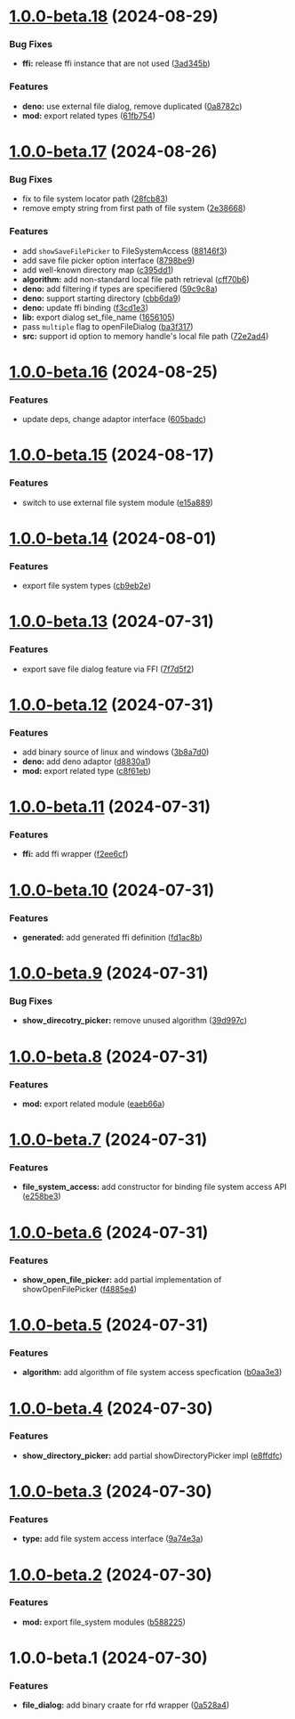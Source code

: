 # [1.0.0-beta.18](https://github.com/TomokiMiyauci/file-system-access/compare/1.0.0-beta.17...1.0.0-beta.18) (2024-08-29)


### Bug Fixes

* **ffi:** release ffi instance that are not used ([3ad345b](https://github.com/TomokiMiyauci/file-system-access/commit/3ad345b3e6d76ed59a6265b2116d6edf8bb18f14))


### Features

* **deno:** use external file dialog, remove duplicated ([0a8782c](https://github.com/TomokiMiyauci/file-system-access/commit/0a8782cdb375a48cba59705aa7e8377fd5f12b40))
* **mod:** export related types ([61fb754](https://github.com/TomokiMiyauci/file-system-access/commit/61fb7547c6157cc54cd74be633231d3ec6ce36d1))

# [1.0.0-beta.17](https://github.com/TomokiMiyauci/file-system-access/compare/1.0.0-beta.16...1.0.0-beta.17) (2024-08-26)


### Bug Fixes

* fix to file system locator path ([28fcb83](https://github.com/TomokiMiyauci/file-system-access/commit/28fcb83d66b8f15274bd46ec3629a8dcdac05a17))
* remove empty string from first path of file system ([2e38668](https://github.com/TomokiMiyauci/file-system-access/commit/2e38668e4b5a234854fb5891dbfd4db997b1c4ed))


### Features

* add `showSaveFilePicker` to FileSystemAccess ([88146f3](https://github.com/TomokiMiyauci/file-system-access/commit/88146f32b32104db45192eb9657683d0a88e1188))
* add save file picker option interface ([8798be9](https://github.com/TomokiMiyauci/file-system-access/commit/8798be9451beaa8f37e3d2846e7c5e2a760e97ec))
* add well-known directory map ([c395dd1](https://github.com/TomokiMiyauci/file-system-access/commit/c395dd13f3fe2662c9b880ba907e0aa5c810cd34))
* **algorithm:** add non-standard local file path retrieval ([cff70b6](https://github.com/TomokiMiyauci/file-system-access/commit/cff70b60352def6bfd24036db4c7bcff0625de92))
* **deno:** add filtering if types are specifiered ([59c9c8a](https://github.com/TomokiMiyauci/file-system-access/commit/59c9c8ae9f0460948651313c61da75efa59347d6))
* **deno:** support starting directory ([cbb6da9](https://github.com/TomokiMiyauci/file-system-access/commit/cbb6da9a4955b5045961f1d37784581acaf60f7e))
* **deno:** update ffi binding ([f3cd1e3](https://github.com/TomokiMiyauci/file-system-access/commit/f3cd1e32354f33e8eb56ab25c5f0b69e3f43c1b6))
* **lib:** export dialog set_file_name ([1656105](https://github.com/TomokiMiyauci/file-system-access/commit/1656105165717e2dfd5e4866f983b0e36e74d418))
* pass `multiple` flag to openFileDialog ([ba3f317](https://github.com/TomokiMiyauci/file-system-access/commit/ba3f317ee440b2afc339f3215ad3f30438793caa))
* **src:** support id option to memory handle's local file path ([72e2ad4](https://github.com/TomokiMiyauci/file-system-access/commit/72e2ad47ce115d0240a4e7952c4e55bac8d7a74d))

# [1.0.0-beta.16](https://github.com/TomokiMiyauci/file-system-access/compare/1.0.0-beta.15...1.0.0-beta.16) (2024-08-25)


### Features

* update deps, change adaptor interface ([605badc](https://github.com/TomokiMiyauci/file-system-access/commit/605badc2ac60ba55897c90c63a02e9abd594099f))

# [1.0.0-beta.15](https://github.com/TomokiMiyauci/file-system-access/compare/1.0.0-beta.14...1.0.0-beta.15) (2024-08-17)


### Features

* switch to use external file system module ([e15a889](https://github.com/TomokiMiyauci/file-system-access/commit/e15a889fae260f7007cfd6e5453c426b116a7710))

# [1.0.0-beta.14](https://github.com/TomokiMiyauci/file-system-access/compare/1.0.0-beta.13...1.0.0-beta.14) (2024-08-01)


### Features

* export file system types ([cb9eb2e](https://github.com/TomokiMiyauci/file-system-access/commit/cb9eb2e5dba3b68077574654917bde7d7df87a54))

# [1.0.0-beta.13](https://github.com/TomokiMiyauci/file-system-access/compare/1.0.0-beta.12...1.0.0-beta.13) (2024-07-31)


### Features

* export save file dialog feature via FFI ([7f7d5f2](https://github.com/TomokiMiyauci/file-system-access/commit/7f7d5f2c0b4304fbcd81c050c3701cf455c802a6))

# [1.0.0-beta.12](https://github.com/TomokiMiyauci/file-system-access/compare/1.0.0-beta.11...1.0.0-beta.12) (2024-07-31)


### Features

* add binary source of linux and windows ([3b8a7d0](https://github.com/TomokiMiyauci/file-system-access/commit/3b8a7d00c94d9f876dbc03636c518a834610e1d9))
* **deno:** add deno adaptor ([d8830a1](https://github.com/TomokiMiyauci/file-system-access/commit/d8830a1c6a69c662ca40c8b47b2b131e4bf8374d))
* **mod:** export related type ([c8f61eb](https://github.com/TomokiMiyauci/file-system-access/commit/c8f61eb01bd3dd2509ab46e44048e3663d1c152a))

# [1.0.0-beta.11](https://github.com/TomokiMiyauci/file-system-access/compare/1.0.0-beta.10...1.0.0-beta.11) (2024-07-31)


### Features

* **ffi:** add ffi wrapper ([f2ee6cf](https://github.com/TomokiMiyauci/file-system-access/commit/f2ee6cfde5f2f34c163934bb2344e25a5e4c2d87))

# [1.0.0-beta.10](https://github.com/TomokiMiyauci/file-system-access/compare/1.0.0-beta.9...1.0.0-beta.10) (2024-07-31)


### Features

* **generated:** add generated ffi definition ([fd1ac8b](https://github.com/TomokiMiyauci/file-system-access/commit/fd1ac8bd0f51bff8d13871547362cf59e0e547b5))

# [1.0.0-beta.9](https://github.com/TomokiMiyauci/file-system-access/compare/1.0.0-beta.8...1.0.0-beta.9) (2024-07-31)


### Bug Fixes

* **show_direcotry_picker:** remove unused algorithm ([39d997c](https://github.com/TomokiMiyauci/file-system-access/commit/39d997c62c40764333069a080d4531cf42423094))

# [1.0.0-beta.8](https://github.com/TomokiMiyauci/file-system-access/compare/1.0.0-beta.7...1.0.0-beta.8) (2024-07-31)


### Features

* **mod:** export related module ([eaeb66a](https://github.com/TomokiMiyauci/file-system-access/commit/eaeb66a695393fe3a984af57524695ad21efc644))

# [1.0.0-beta.7](https://github.com/TomokiMiyauci/file-system-access/compare/1.0.0-beta.6...1.0.0-beta.7) (2024-07-31)


### Features

* **file_system_access:** add constructor for binding file system access API ([e258be3](https://github.com/TomokiMiyauci/file-system-access/commit/e258be3598b699d5c33099784ba95f65f7097666))

# [1.0.0-beta.6](https://github.com/TomokiMiyauci/file-system-access/compare/1.0.0-beta.5...1.0.0-beta.6) (2024-07-31)


### Features

* **show_open_file_picker:** add partial implementation of showOpenFilePicker ([f4885e4](https://github.com/TomokiMiyauci/file-system-access/commit/f4885e41a27d70c68e9e8cad6266efc8e5ad5ab3))

# [1.0.0-beta.5](https://github.com/TomokiMiyauci/file-system-access/compare/1.0.0-beta.4...1.0.0-beta.5) (2024-07-31)


### Features

* **algorithm:** add algorithm of file system access specfication ([b0aa3e3](https://github.com/TomokiMiyauci/file-system-access/commit/b0aa3e37ef6a5f2f912a867b2e4abddb784c0397))

# [1.0.0-beta.4](https://github.com/TomokiMiyauci/file-system-access/compare/1.0.0-beta.3...1.0.0-beta.4) (2024-07-30)


### Features

* **show_directory_picker:** add partial showDirectoryPicker impl ([e8ffdfc](https://github.com/TomokiMiyauci/file-system-access/commit/e8ffdfca6b31fba61a48cf7cc581ae3bd948435b))

# [1.0.0-beta.3](https://github.com/TomokiMiyauci/file-system-access/compare/1.0.0-beta.2...1.0.0-beta.3) (2024-07-30)


### Features

* **type:** add file system access interface ([9a74e3a](https://github.com/TomokiMiyauci/file-system-access/commit/9a74e3a277599852b0c3a384fc44632e9b0d6da5))

# [1.0.0-beta.2](https://github.com/TomokiMiyauci/file-system-access/compare/1.0.0-beta.1...1.0.0-beta.2) (2024-07-30)


### Features

* **mod:** export file_system modules ([b588225](https://github.com/TomokiMiyauci/file-system-access/commit/b58822543a089cb7a3ec578906f01317f0c0999e))

# 1.0.0-beta.1 (2024-07-30)


### Features

* **file_dialog:** add binary craate for rfd wrapper ([0a528a4](https://github.com/TomokiMiyauci/file-system-access/commit/0a528a45764912cb683da582042323b01cf2a2ee))
